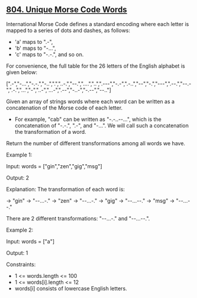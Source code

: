 ## [804. Unique Morse Code Words](https://leetcode.com/problems/unique-morse-code-words/)

International Morse Code defines a standard encoding where each letter is mapped to a series of dots and dashes, as follows:

- 'a' maps to ".-",
- 'b' maps to "-...",
- 'c' maps to "-.-.", and so on.

For convenience, the full table for the 26 letters of the English alphabet is given below:

[".-","-...","-.-.","-..",".","..-.","--.","....","..",".---","-.-",".-..","--","-.","---",".--.","--.-",".-.","...","-","..-","...-",".--","-..-","-.--","--.."]

Given an array of strings words where each word can be written as a concatenation of the Morse code of each letter.

- For example, "cab" can be written as "-.-..--...", which is the concatenation of "-.-.", ".-", and "-...". We will call such a concatenation the transformation of a word.

Return the number of different transformations among all words we have.

Example 1:

Input: words = ["gin","zen","gig","msg"]

Output: 2

Explanation: The transformation of each word is:

-> "gin" -> "--...-."
-> "zen" -> "--...-."
-> "gig" -> "--...--."
-> "msg" -> "--...--."

There are 2 different transformations: "--...-." and "--...--.".

Example 2:

Input: words = ["a"]

Output: 1
 

Constraints:

- 1 <= words.length <= 100
- 1 <= words[i].length <= 12
- words[i] consists of lowercase English letters.